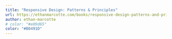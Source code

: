 ```yaml
---
title: "Responsive Design: Patterns & Principles"
url: https://ethanmarcotte.com/books/responsive-design-patterns-and-principles/
author: ethan-marcotte
# color: "#e09d65"
color: "#B0491D"
---
```

